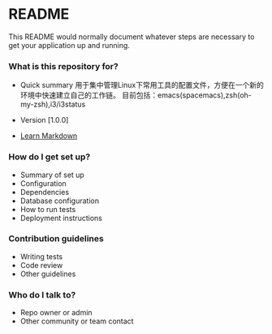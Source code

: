 # README #

This README would normally document whatever steps are necessary to get your application up and running.

### What is this repository for? ###

* Quick summary
用于集中管理Linux下常用工具的配置文件，方便在一个新的环境中快速建立自己的工作链。
目前包括：emacs(spacemacs),zsh(oh-my-zsh),i3/i3status

* Version
[1.0.0]

* [Learn Markdown](https://bitbucket.org/tutorials/markdowndemo)

### How do I get set up? ###

* Summary of set up
* Configuration
* Dependencies
* Database configuration
* How to run tests
* Deployment instructions

### Contribution guidelines ###

* Writing tests
* Code review
* Other guidelines

### Who do I talk to? ###

* Repo owner or admin
* Other community or team contact
